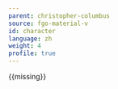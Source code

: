 ```yaml
---
parent: christopher-columbus
source: fgo-material-v
id: character
language: zh
weight: 4
profile: true
---
```


{{missing}}
